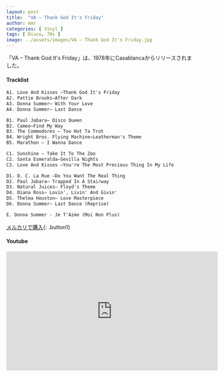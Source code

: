 ```yaml
---
layout: post
title:  "VA – Thank God It's Friday"
author: mmr
categories: [ Vinyl ]
tags: [ Disco, 70s ]
image: ../assets/images/VA – Thank God It's Friday.jpg
---
```


「VA – Thank God It's Friday」は、1978年にCasablancaからリリースされました。

#### Tracklist
```md
A1. Love And Kisses –Thank God It's Friday
A2. Pattie Brooks–After Dark
A3. Donna Summer– With Your Love
A4. Donna Summer– Last Dance

B1. Paul Jabara– Disco Queen
B2. Cameo–Find My Way
B3. The Commodores – Too Hot Ta Trot
B4. Wright Bros. Flying Machine–Leatherman's Theme
B5. Marathon – I Wanna Dance

C1. Sunshine – Take It To The Zoo
C2. Santa Esmeralda–Sevilla Nights
C3. Love And Kisses –You're The Most Precious Thing In My Life

D1. D. C. La Rue –Do You Want The Real Thing
D2. Paul Jabara– Trapped In A Stairway
D3. Natural Juices– Floyd's Theme
D4. Diana Ross– Lovin', Livin' And Givin'
D5. Thelma Houston– Love Masterpiece
D6. Donna Summer– Last Dance (Reprise)

E. Donna Summer - Je T'Aime (Moi Non Plus)
```

[メルカリで購入](https://jp.mercari.com/item/m32254074664?afid=6142608987){: .button1}

#### Youtube
<iframe width="560" height="315" src="https://www.youtube.com/embed/lZypJPjK2Sw?si=ycy2M3pNCLSiI-rz" title="YouTube video player" frameborder="0" allow="accelerometer; autoplay; clipboard-write; encrypted-media; gyroscope; picture-in-picture; web-share" referrerpolicy="strict-origin-when-cross-origin" allowfullscreen></iframe>